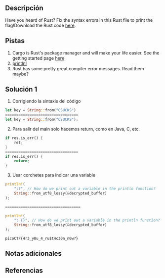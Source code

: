 ## Descripción
Have you heard of Rust? Fix the syntax errors in this Rust file to print the flag!Download the Rust code [here](https://challenge-files.picoctf.net/c_verbal_sleep/3f0e13f541928f420d9c8c96b06d4dbf7b2fa18b15adbd457108e8c80a1f5883/fixme1.tar.gz).
## Pistas
1. Cargo is Rust's package manager and will make your life easier. See the getting started page [here](https://doc.rust-lang.org/book/ch01-03-hello-cargo.html)
2. [println!](https://doc.rust-lang.org/std/macro.println.html)
3. Rust has some pretty great compiler error messages. Read them maybe?
## Solución 1

1. Corrigiendo la sintaxis del código
```rust
let key = String::from("CSUCKS")
=================================
let key = String::from("CSUCKS");
```
2. Para salir del main solo hacemos return, como en Java, C, etc.
```rust
if res.is_err() {
	ret;
}
=================================
if res.is_err() {
	return;
}
```

3. Usar corchetes para indicar una variable
```rust
println!(
	":?", // How do we print out a variable in the println function?
	String::from_utf8_lossy(&decrypted_buffer)
);

==================================

println!(
	": {}", // How do we print out a variable in the println function?
	String::from_utf8_lossy(&decrypted_buffer)
);
```

`picoCTF{4r3_y0u_4_ru$t4c30n_n0w?}`
## Notas adicionales

## Referencias
